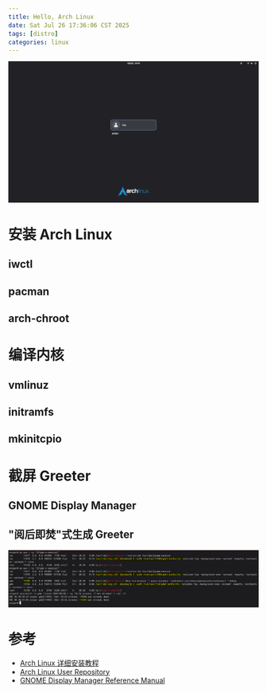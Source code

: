```yaml
---
title: Hello, Arch Linux
date: Sat Jul 26 17:36:06 CST 2025
tags: [distro]
categories: linux
---
```


![](/images/arch/gdm-screenshot.png)

<!--more-->

# 安装 Arch Linux

## iwctl

## pacman

## arch-chroot

# 编译内核

## vmlinuz

## initramfs

## mkinitcpio

# 截屏 Greeter

## GNOME Display Manager

## "阅后即焚"式生成 Greeter

![](/images/arch/gdm-x-session-oneshot.png)

# 参考

- [Arch Linux 详细安装教程](https://zhuanlan.zhihu.com/p/596227524)
- [Arch Linux User Repository](https://aur.archlinux.org/)
- [GNOME Display Manager Reference Manual](https://help.gnome.org/admin/gdm/stable/)